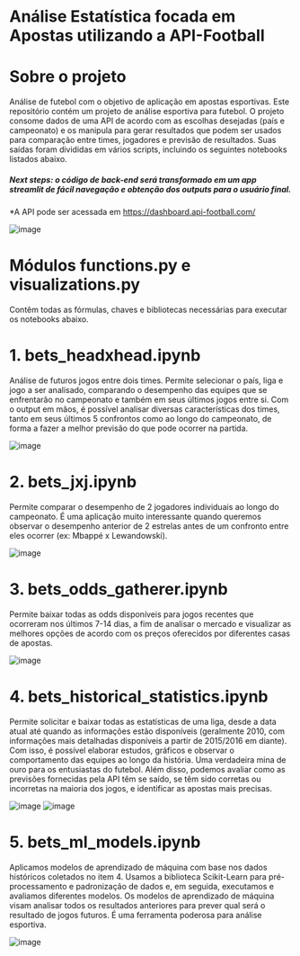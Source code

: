 # Análise Estatística focada em Apostas utilizando a API-Football

# Sobre o projeto

Análise de futebol com o objetivo de aplicação em apostas esportivas. Este repositório contém um projeto de análise esportiva para futebol. O projeto consome dados de uma API de acordo com as escolhas desejadas (país e campeonato) e os manipula para gerar resultados que podem ser usados para comparação entre times, jogadores e previsão de resultados. Suas saídas foram divididas em vários scripts, incluindo os seguintes notebooks listados abaixo.

##### Next steps: o código de back-end será transformado em um app streamlit de fácil navegação e obtenção dos outputs para o usuário final.

*A API pode ser acessada em  https://dashboard.api-football.com/

![image](https://user-images.githubusercontent.com/87664450/235800116-f1374610-39ad-4dc2-898f-4265021771a3.png)

# Módulos functions.py e visualizations.py
Contêm todas as fórmulas, chaves e bibliotecas necessárias para executar os notebooks abaixo.

# 1. bets_headxhead.ipynb
Análise de futuros jogos entre dois times. Permite selecionar o país, liga e jogo a ser analisado, comparando o desempenho das equipes que se enfrentarão no campeonato e também em seus últimos jogos entre si. Com o output em mãos, é possível analisar diversas características dos times, tanto em seus últimos 5 confrontos como ao longo do campeonato, de forma a fazer a melhor previsão do que pode ocorrer na partida.

![image](https://github.com/viniciusfjacinto/football_bets/assets/87664450/806e7de9-3509-4758-aeb2-85b0fca348c2)

# 2. bets_jxj.ipynb
Permite comparar o desempenho de 2 jogadores individuais ao longo do campeonato. É uma aplicação muito interessante quando queremos observar o desempenho anterior de 2 estrelas antes de um confronto entre eles ocorrer (ex: Mbappé x Lewandowski).

![image](https://github.com/viniciusfjacinto/football_bets/assets/87664450/44e3674b-351b-430e-9cb0-2006b634d004)

# 3. bets_odds_gatherer.ipynb
Permite baixar todas as odds disponíveis para jogos recentes que ocorreram nos últimos 7-14 dias, a fim de analisar o mercado e visualizar as melhores opções de acordo com os preços oferecidos por diferentes casas de apostas.

![image](https://github.com/viniciusfjacinto/football_bets/assets/87664450/4a61288d-65bb-42d5-b9e6-d1fb3e483932)

# 4. bets_historical_statistics.ipynb

Permite solicitar e baixar todas as estatísticas de uma liga, desde a data atual até quando as informações estão disponíveis (geralmente 2010, com informações mais detalhadas disponíveis a partir de 2015/2016 em diante). Com isso, é possível elaborar estudos, gráficos e observar o comportamento das equipes ao longo da história. Uma verdadeira mina de ouro para os entusiastas do futebol. Além disso, podemos avaliar como as previsões fornecidas pela API têm se saído, se têm sido corretas ou incorretas na maioria dos jogos, e identificar as apostas mais precisas.

![image](https://user-images.githubusercontent.com/87664450/235799789-cfb39f25-e59d-4c3e-a763-c6a8e6a0fc89.png)
![image](https://github.com/viniciusfjacinto/football_bets/assets/87664450/37f1f50b-478d-4b16-b908-57c6ade9439a)

# 5. bets_ml_models.ipynb

Aplicamos modelos de aprendizado de máquina com base nos dados históricos coletados no item 4. Usamos a biblioteca Scikit-Learn para pré-processamento e padronização de dados e, em seguida, executamos e avaliamos diferentes modelos. Os modelos de aprendizado de máquina visam analisar todos os resultados anteriores para prever qual será o resultado de jogos futuros. É uma ferramenta poderosa para análise esportiva.

![image](https://user-images.githubusercontent.com/87664450/235799729-95c9bd8b-dc2e-4f7a-9bde-851f999e2776.png)
